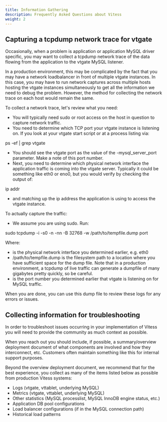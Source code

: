 ```yaml
---
title: Information Gathering
description: Frequently Asked Questions about Vitess
weight: 2
---
```


## Capturing a tcpdump network trace for vtgate

Occasionally, when a problem is application or application MySQL driver specific, you may want to collect a tcpdump network trace of the data flowing from the application to the vtgate MySQL listener.

In a production environment, this may be complicated by the fact that you may have a network loadbalancer in front of multiple vtgate instances.  In this case, you may have to run network captures across multiple hosts hosting the vtgate instances simultaneously to get all the information we need to debug the problem.  However, the method for collecting the network trace on each host would remain the same.

To collect a network trace, let's review what you need:
- You will typically need sudo or root access on the host in question to capture network traffic.
- You need to determine which TCP port your vtgate instance is listening on.  If you look at your vtgate start script or at a process listing via:

ps -ef | grep vtgate

- You should see the vtgate port as the value of the -mysql_server_port parameter.  Make a note of this port number.
- Next, you need to determine which physical network interface the application traffic is coming into the vtgate server.  Typically it could be something like eth0 or eno0, but you would verify by checking the output of: 

ip addr

- and matching up the ip address the application is using to access the vtgate instance.

To actually capture the traffic:
- We assume you are using sudo. Run:

sudo tcpdump -i<interface> -s0 -n -nn -B 32768 -w /path/to/tempfile.dump port <tcpport>

Where:
- <interface> is the physical network interface you determined earlier, e.g. eth0
 - /path/to/tempfile.dump is the filesystem path to a location where you have sufficient space for the dump file.  Note that in a production environment, a tcpdump of live traffic can generate a dumpfile of many gigabytes pretty quickly, so be careful.
- <tcpport> is the port number you determined earlier that vtgate is listening on for MySQL traffic.

When you are done, you can use this dump file to review these logs for any errors or issues.

## Collecting information for troubleshooting

In order to troubleshoot issues occurring in your implementation of Vitess you will need to provide the community as much context as possible.

When you reach out you should include, if possible, a summary/overview deployment document of what components are involved and how they interconnect, etc. Customers often maintain something like this for internal support purposes.

Beyond the overview deployment document, we recommend that for the best experience, you collect as many of the items listed below as possible from production Vitess systems:
- Logs (vtgate, vttablet, underlying MySQL)
- Metrics (vtgate, vttablet, underlying MySQL)
- Other statistics (MySQL processlist, MySQL InnoDB engine status, etc.)
- Application DB pool configurations
- Load balancer configurations (if in the MySQL connection path)
- Historical load patterns